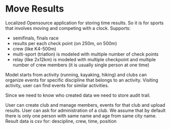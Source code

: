 # Move Results

Localized Opensource application for storing time results.
So it is for sports that involves moving and competing with a clock.
Supports:

* semifinals, finals race
* results per each check point (on 250m, on 500m)
* crew (like K4-500m)
* multi-sport (triatlon) is modeled with multiple number of check points
* relay (like 2x12km) is modeled with multiple checkpoint and
  multiple number of crew members (it is usually single person at one time)

Model starts from activity (running, kayaking, hiking) and clubs can organize
events for specific discipline that belongs to an activity.
Visiting activity, user can find events for similar activities.

Since we need to know who created data we need to store audit trail.

User can create club and manage members, events for that club and upload
results. User can ask for administration of a club.
We assume that by default there is only one person with same name and age from
same city name.
Result data is csv for: descipline, crew, time, position
